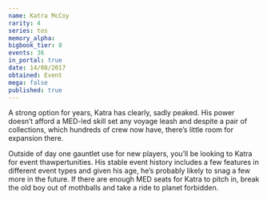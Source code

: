 ```yaml
---
name: Katra McCoy
rarity: 4
series: tos
memory_alpha:
bigbook_tier: 8
events: 36
in_portal: true
date: 14/08/2017
obtained: Event
mega: false
published: true
---
```


A strong option for years, Katra has clearly, sadly peaked. His power doesn’t afford a MED-led skill set any voyage leash and despite a pair of collections, which hundreds of crew now have, there’s little room for expansion there.

Outside of day one gauntlet use for new players, you’ll be looking to Katra for event thawpertunities. His stable event history includes a few features in different event types and given his age, he’s probably likely to snag a few more in the future. If there are enough MED seats for Katra to pitch in, break the old boy out of mothballs and take a ride to planet forbidden.

